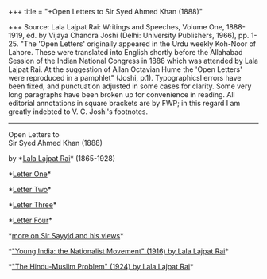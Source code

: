 +++
title = "+Open Letters to Sir Syed Ahmed Khan (1888)"

+++
Source: Lala Lajpat Rai: Writings and Speeches, Volume One, 1888-1919,
ed. by Vijaya Chandra Joshi (Delhi: University Publishers, 1966), pp.
1-25. "The 'Open Letters' originally appeared in the Urdu weekly
Koh-Noor of Lahore. These were translated into English shortly before
the Allahabad Session of the Indian National Congress in 1888 which was
attended by Lala Lajpat Rai. At the suggestion of Allan Octavian Hume
the 'Open Letters' were reproduced in a pamphlet" (Joshi, p.1).
Typographicsl errors have been fixed, and punctuation adjusted in some
cases for clarity. Some very long paragraphs have been broken up for
convenience in reading. All editorial annotations in square brackets are
by FWP; in this regard I am greatly indebted to V. C. Joshi's
footnotes.  

------------------------------------------------------------------------

  
Open Letters to  
Sir Syed Ahmed Khan (1888)

by \*[Lala Lajpat Rai](http://en.wikipedia.org/wiki/Lala_Lajpat_Rai)\*
(1865-1928)  


\*[Letter One](letter01)\*

\*[Letter Two](letter02)\*

\*[Letter Three](letter03)\*

\*[Letter Four](letter04)\*  


\*[more on Sir Sayyid and his
views](../../00litlinks/lit_colonial#sirsayyid)\*  

\*["Young India: the Nationalist Movement" (1916) by Lala Lajpat
Rai](http://www.gutenberg.org/ebooks/49329)\*

\*["The Hindu-Muslim Problem" (1924) by Lala Lajpat
Rai](../hindu_muslim_problem_1924/)\*  
